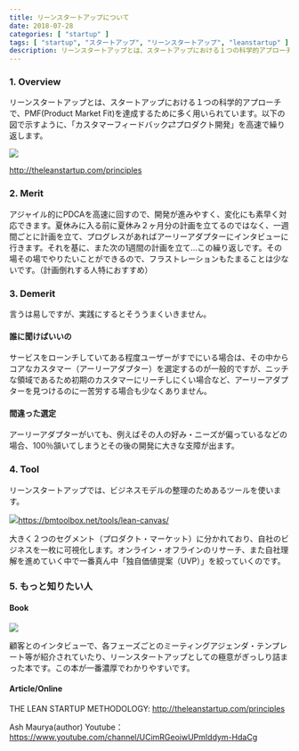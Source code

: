 ```yaml
---
title: リーンスタートアップについて
date: 2018-07-28
categories: [ "startup" ]
tags: [ "startup", "スタートアップ", "リーンスタートアップ", "leanstartup" ]
description: リーンスタートアップとは、スタートアップにおける１つの科学的アプローチで、PMF(Product Market Fit)を達成するために多く用いられています。以下の図で示すように、「カスタマーフィードバック⇄プロダクト開発」を高速で繰り返します。
---
```


### 1. Overview

リーンスタートアップとは、スタートアップにおける１つの科学的アプローチで、PMF(Product Market Fit)を達成するために多く用いられています。以下の図で示すように、「カスタマーフィードバック⇄プロダクト開発」を高速で繰り返します。


<img src="http://theleanstartup.com/images/methodology_diagram_sml.jpg">

http://theleanstartup.com/principles

</img>


### 2. Merit

アジャイル的にPDCAを高速に回すので、開発が進みやすく、変化にも素早く対応できます。夏休みに入る前に夏休み２ヶ月分の計画を立てるのではなく、一週間ごとに計画を立て、プログレスがあればアーリーアダプターにインタビューに行きます。それを基に、また次の1週間の計画を立て...この繰り返しです。その場その場でやりたいことができるので、フラストレーションもたまることは少ないです。（計画倒れする人特におすすめ）

### 3. Demerit

言うは易しですが、実践にするとそううまくいきません。

#### 誰に聞けばいいの

サービスをローンチしていてある程度ユーザーがすでにいる場合は、その中からコアなカスタマー（アーリーアダプター）を選定するのが一般的ですが、ニッチな領域であるため初期のカスタマーにリーチしにくい場合など、アーリーアダプターを見つけるのに一苦労する場合も少なくありません。

#### 間違った選定

アーリーアダプターがいても、例えばその人の好み・ニーズが偏っているなどの場合、100％頷いてしまうとその後の開発に大きな支障が出ます。

### 4. Tool

リーンスタートアップでは、ビジネスモデルの整理のためあるツールを使います。

<img src="https://bmtoolbox.net/wp-content/uploads/2016/05/Tool_24_leancanvas.jpg">https://bmtoolbox.net/tools/lean-canvas/</img>

大きく２つのセグメント（プロダクト・マーケット）に分かれており、自社のビジネスを一枚に可視化します。オンライン・オフラインのリサーチ、また自社理解を進めていく中で一番真ん中「独自価値提案（UVP）」を絞っていくのです。


### 5. もっと知りたい人

#### Book


<a target="_blank"  href="https://www.amazon.co.jp/gp/product/4873115914/ref=as_li_tl?ie=UTF8&camp=247&creative=1211&creativeASIN=4873115914&linkCode=as2&tag=kumamon10a-22&linkId=981f873a56ad5d7197e72ccf3dd65d5d"><img border="0" src="//ws-fe.amazon-adsystem.com/widgets/q?_encoding=UTF8&MarketPlace=JP&ASIN=4873115914&ServiceVersion=20070822&ID=AsinImage&WS=1&Format=_SL160_&tag=kumamon10a-22" ></a><img src="//ir-jp.amazon-adsystem.com/e/ir?t=kumamon10a-22&l=am2&o=9&a=4873115914" width="1" height="1" border="0" alt="" style="border:none !important; margin:0px !important;" />


顧客とのインタビューで、各フェーズごとのミーティングアジェンダ・テンプレート等が紹介されていたり、リーンスタートアップとしての極意がぎっしり詰まった本です。この本が一番濃厚でわかりやすいです。

#### Article/Online

THE LEAN STARTUP METHODOLOGY: <a href="http://theleanstartup.com/principles">http://theleanstartup.com/principles</a>

Ash Maurya(author) Youtube：<a href="https://www.youtube.com/channel/UCimRGeoiwUPmIddym-HdaCg">https://www.youtube.com/channel/UCimRGeoiwUPmIddym-HdaCg</a>

</br>
</br>
</br>
</br>